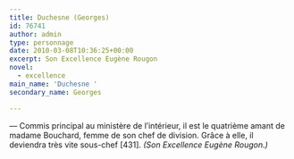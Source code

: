 ```yaml
---
title: Duchesne (Georges)
id: 76741
author: admin
type: personnage
date: 2010-03-08T10:36:25+00:00
excerpt: Son Excellence Eugène Rougon
novel:
  - excellence
main_name: 'Duchesne '
secondary_name: Georges

---
```

— Commis principal au ministère de l&rsquo;intérieur, il est le quatrième amant de madame Bouchard, femme de son chef de division. Grâce à elle, il deviendra très vite sous-chef [431]. _(Son Excellence Eugène Rougon.)_
